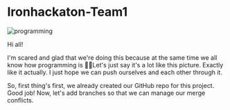 # Ironhackaton-Team1

![programming](https://user-images.githubusercontent.com/22354639/65000732-b002c900-d8ba-11e9-93dd-ac505f09ac7c.gif)

Hi all!

I'm scared and glad that we're doing this because at the same time we all know how programming is :grimacing::weary:Let's just say it's a lot like this picture. Exactly like it actually. I just hope we can push ourselves and each other through it.

So, first thing's first, we already created our GitHub repo for this project. Good job!
Now, let's add branches so that we can manage our merge conflicts.


